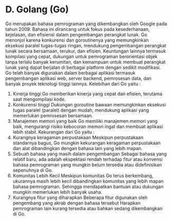 # D. Golang (Go)

Go merupakan bahasa pemrograman yang dikembangkan oleh Google pada tahun 2009. Bahasa ini dirancang untuk fokus pada kesederhanaan, kejelasan, dan efisiensi dalam pengembangan perangkat lunak. Go menonjol karena konkurensi dan goroutinenya yang memungkinkan eksekusi paralel tugas-tugas ringan, mendukung pengembangan perangkat lunak secara bersamaan, terukur, dan efisien. 
Keuntungan lainnya termasuk kompilasi yang cepat, dukungan untuk pemrograman berorientasi objek tanpa terlalu banyak kerumitan, dan kemampuan untuk membuat perangkat lunak yang dapat berjalan di berbagai platform dengan sedikit modifikasi. Go telah banyak digunakan dalam berbagai aplikasi termasuk pengembangan aplikasi web, server backend, pemrosesan data, dan banyak proyek teknologi tinggi lainnya.
Kelebihan dari Go yaitu :
1.	Kinerja tinggi
Go memberikan kinerja yang cepat dan efisien, terutama saat mengompilasi kode.
2.	Konkurensi tinggi
Dukungan goroutine bawaan memungkinkan eksekusi tugas paralel (paralel) dengan mudah, mendukung aplikasi yang memerlukan pemrosesan bersamaan.
3.	Manajemen memori yang baik
Go memiliki manajemen memori yang baik, mengurangi risiko kebocoran memori ingat dan membuat aplikasi lebih stabil.
Kekurangan dari Go yaitu :
1.	Kurangnya keragaman perpustakaan
Meskipun perpustakaan standarnya bagus, Go mungkin kekurangan keragaman perpustakaan dan alat dibandingkan dengan bahasa lain yang lebih mapan.
2.	Sebuah bahasa yang masih dalam pengembangan 
Sebagai bahasa yang relatif baru, ada adalah ekspektasi rendah terhadap fitur atau konvensi bahasa pemrograman yang mungkin belum tersedia atau didefinisikan sepenuhnya di Go. 
3.	Komunitas Lebih Kecil
Meskipun komunitas Go terus berkembang, ukurannya masih lebih kecil dibandingkan komunitas yang lebih mapan bahasa pemrograman. Sehingga mendapatkan bantuan atau dukungan mungkin memerlukan lebih banyak usaha.
4.	Kurangnya  fitur yang diharapkan
Beberapa fitur digunakan oleh pengembang yang akrab dengan bahasa tersebut Harapkan pemrograman lain kurang tersedia atau bahkan sedang dikembangkan di Go.